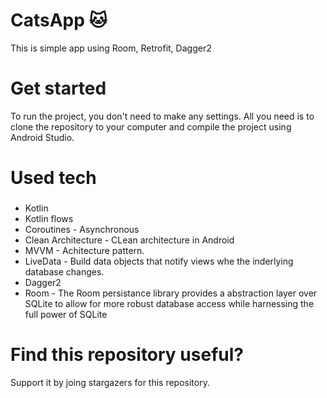 # CatsApp :cat:
This is simple app using Room, Retrofit, Dagger2

# Get started
To run the project, you don't need to make any settings. All you need is to clone the repository to your computer and compile the project using Android Studio.

# Used tech
###
- Kotlin
- Kotlin flows
- Coroutines - Asynchronous
- Clean Architecture - CLean architecture in Android
- MVVM - Achitecture pattern.
- LiveData - Build data objects that notify views whe the inderlying database changes.
- Dagger2
- Room - The Room persistance library provides a abstraction layer over SQLite to allow for more robust database access while harnessing the full power of SQLite

# Find this repository useful?
Support it by joing stargazers for this repository.
